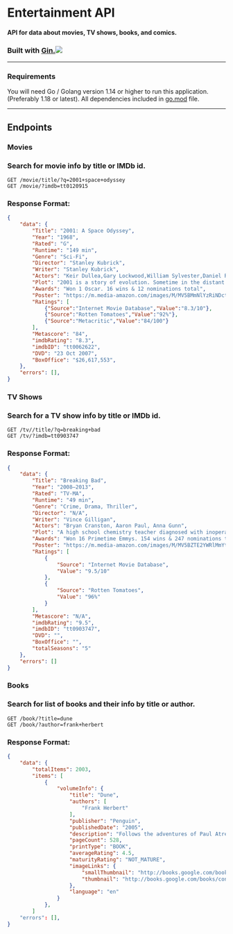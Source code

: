 # Entertainment API
#### API for data about movies, TV shows, books, and comics.

### Built with [Gin.](https://gin-gonic.com/)![](https://www.chetu.com/img/technology-logo/gin-gonic.png)
---
### Requirements
You will need Go / Golang version 1.14 or higher to run this application. (Preferably 1.18 or latest).
All dependencies included in [go.mod](https://github.com/oranges0da/entertainment-api/blob/main/go.mod) file.
___

## Endpoints

### Movies
### Search for movie info by title or IMDb id.
```
GET /movie/title/?q=2001+space+odyssey
GET /movie/?imdb=tt0120915
```
### Response Format:
```json
{
    "data": {
        "Title": "2001: A Space Odyssey",
        "Year": "1968",
        "Rated": "G",
        "Runtime": "149 min",
        "Genre": "Sci-Fi",
        "Director": "Stanley Kubrick",
        "Writer": "Stanley Kubrick",
        "Actors": "Keir Dullea,Gary Lockwood,William Sylvester,Daniel Richter",
        "Plot": "2001 is a story of evolution. Sometime in the distant past, someone or something nudged evolution by placing a monolith on Earth (presumably elsewhere throughout the universe as well). Evolution then enabled humankind to reach the moon's surface, where yet another monolith is found, one that signals the monolith placers that humankind has evolved that far. Now a race begins between computers (HAL) and human (Bowman) to reach the monolith placers. The winner will achieve the next step in evolution, whatever that may be.",
        "Awards": "Won 1 Oscar. 16 wins & 12 nominations total",
        "Poster": "https://m.media-amazon.com/images/M/MV5BMmNlYzRiNDctZWNhMi00MzI4LThkZTctMTUzMmZkMmFmNThmXkEyXkFqcGdeQXVyNzkwMjQ5NzM@._V1_SX300.jpg",
        "Ratings": [
            {"Source":"Internet Movie Database","Value":"8.3/10"},
            {"Source":"Rotten Tomatoes","Value":"92%"},
            {"Source":"Metacritic","Value":"84/100"}
        ],
        "Metascore": "84",
        "imdbRating": "8.3",
        "imdbID": "tt0062622",
        "DVD": "23 Oct 2007",
        "BoxOffice": "$26,617,553",
    },
    "errors": [],
}
```
### TV Shows
### Search for a TV show info by title or IMDb id.
```
GET /tv//title/?q=breaking+bad
GET /tv/?imdb=tt0903747
```
### Response Format:
```json
{
    "data": {
        "Title": "Breaking Bad",
        "Year": "2008–2013",
        "Rated": "TV-MA",
        "Runtime": "49 min",
        "Genre": "Crime, Drama, Thriller",
        "Director": "N/A",
        "Writer": "Vince Gilligan",
        "Actors": "Bryan Cranston, Aaron Paul, Anna Gunn",
        "Plot": "A high school chemistry teacher diagnosed with inoperable lung cancer turns to manufacturing and selling methamphetamine in order to secure his family's future.",
        "Awards": "Won 16 Primetime Emmys. 154 wins & 247 nominations total",
        "Poster": "https://m.media-amazon.com/images/M/MV5BZTE2YWRlMmYtOGFkYy00MjcxLWJkNmQtNTJmNTZkZjVhZGE1XkEyXkFqcGdeQXVyMTMzNDExODE5._V1_SX300.jpg",
        "Ratings": [
            {
                "Source": "Internet Movie Database",
                "Value": "9.5/10"
            },
            {
                "Source": "Rotten Tomatoes",
                "Value": "96%"
            }
        ],
        "Metascore": "N/A",
        "imdbRating": "9.5",
        "imdbID": "tt0903747",
        "DVD": "",
        "BoxOffice": "",
        "totalSeasons": "5"
    },
    "errors": []
}
```
### Books
### Search for list of books and their info by title or author.
```
GET /book/?title=dune
GET /book/?author=frank+herbert
```
### Response Format:
```json
{
    "data": {
        "totalItems": 2003,
        "items": [
            {
                "volumeInfo": {
                    "title": "Dune",
                    "authors": [
                        "Frank Herbert"
                    ],
                    "publisher": "Penguin",
                    "publishedDate": "2005",
                    "description": "Follows the adventures of Paul Atreides, the son of a betrayed duke given up for dead on a treacherous desert planet and adopted by its fierce, nomadic people, who help him unravel his most unexpected destiny.",
                    "pageCount": 528,
                    "printType": "BOOK",
                    "averageRating": 4.5,
                    "maturityRating": "NOT_MATURE",
                    "imageLinks": {
                        "smallThumbnail": "http://books.google.com/books/content?id=B1hSG45JCX4C&printsec=frontcover&img=1&zoom=5&edge=curl&source=gbs_api",
                        "thumbnail": "http://books.google.com/books/content?id=B1hSG45JCX4C&printsec=frontcover&img=1&zoom=1&edge=curl&source=gbs_api"
                    },
                    "language": "en"
                }
            },
        ]
    "errors": [],
}
```